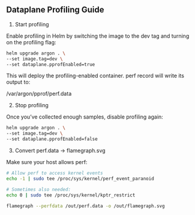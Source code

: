 ## Dataplane Profiling Guide
1. Start profiling

Enable profiling in Helm by switching the image to the dev tag and turning on the profiling flag:

```bash
helm upgrade argon . \
--set image.tag=dev \
--set dataplane.pprofEnabled=true
```

This will deploy the profiling-enabled container.
perf record will write its output to:

/var/argon/pprof/perf.data

2. Stop profiling

Once you’ve collected enough samples, disable profiling again:
```bash
helm upgrade argon . \
--set image.tag=dev \
--set dataplane.pprofEnabled=false
```


3. Convert perf.data → flamegraph.svg

Make sure your host allows perf:

```bash
# Allow perf to access kernel events
echo -1 | sudo tee /proc/sys/kernel/perf_event_paranoid

# Sometimes also needed:
echo 0 | sudo tee /proc/sys/kernel/kptr_restrict
```

```bash
flamegraph --perfdata /out/perf.data -o /out/flamegraph.svg
```

